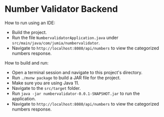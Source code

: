 # Number Validator Backend

How to run using an IDE:
- Build the project.
- Run the file `NumbervalidatorApplication.java` under `src/main/java/com/jumia/numbervalidator`.
- Navigate to `http://localhost:8080/api/numbers` to view the categorized numbers response.

How to build and run:
- Open a terminal session and navigate to this project's directory.
- Run `./mvnw package` to build a JAR file for the project.
- Make sure you are using Java 11.
- Navigate to the `src/target` folder.
- Run `java -jar numbervalidator-0.0.1-SNAPSHOT.jar` to run the application.
- Navigate to `http://localhost:8080/api/numbers` to view the categorized numbers response.
